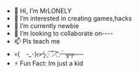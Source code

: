 - 👋 Hi, I’m MrLONELY
- 👀 I’m interested in creating games,hacks
- 🌱 I’m currently newbie
- 💞️ I’m looking to collaborate on----
- 📫 Pls teach me
- 💀(　-_･)ᡕᠵ᠊ᡃ່࡚ࠢ࠘ ⸝່ࠡࠣ᠊߯᠆ࠣ᠆╦╤──
- ⚡ Fun Fact: Im just a kid

<!---
L0stLuv/L0stLuv is a ✨ special ✨ repository because its `README.md` (this file) appears on your GitHub profile.
You can click the Preview link to take a look at your changes.
--->
